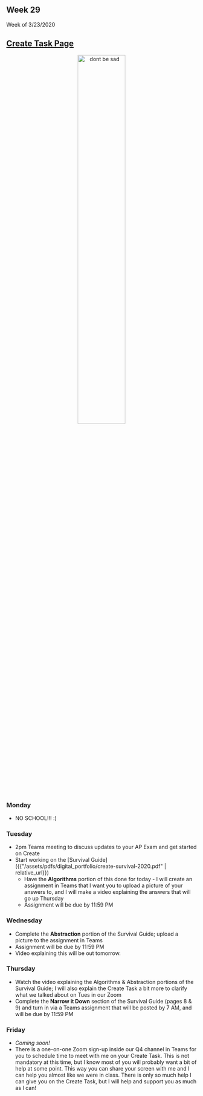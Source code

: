 <meta http-equiv="refresh" content="300"/>


## Week 29  
Week of 3/23/2020  

## [Create Task Page](/ap/units/pt/create)

<div style="text-align:center">
<img src="https://images5.alphacoders.com/423/thumb-1920-423148.jpg" alt="dont be sad" width="50%">
</div>

### Monday  
* NO SCHOOL!!! :)

### Tuesday  
* 2pm Teams meeting to discuss updates to your AP Exam and get started on Create
* Start working on the [Survival Guide]({{"/assets/pdfs/digital_portfolio/create-survival-2020.pdf" | relative_url}})
  * Have the **Algorithms** portion of this done for today - I will create an assignment in Teams that I want you to upload a picture of your answers to, and I will make a video explaining the answers that will go up Thursday
  * Assignment will be due by 11:59 PM

### Wednesday  
* Complete the **Abstraction** portion of the Survival Guide; upload a picture to the assignment in Teams
* Assignment will be due by 11:59 PM
* Video explaining this will be out tomorrow.

### Thursday  
* Watch the video explaining the Algorithms & Abstraction portions of the Survival Guide; I will also explain the Create Task a bit more to clarify what we talked about on Tues in our Zoom
* Complete the **Narrow it Down** section of the Survival Guide (pages 8 & 9) and turn in via a Teams assignment that will be posted by 7 AM, and will be due by 11:59 PM

### Friday  
* *Coming soon!*
* There is a one-on-one Zoom sign-up inside our Q4 channel in Teams for you to schedule time to meet with me on your Create Task. This is not mandatory at this time, but I know most of you will probably want a bit of help at some point. This way you can share your screen with me and I can help you almost like we were in class. There is only so much help I can give you on the Create Task, but I will help and support you as much as I can!